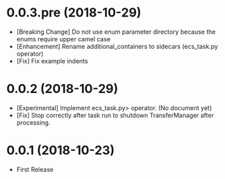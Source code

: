 0.0.3.pre (2018-10-29)
======================

* [Breaking Change] Do not use enum parameter directory because the enums require upper camel case
* [Enhancement] Rename additional_containers to sidecars (ecs_task.py operator)
* [Fix] Fix example indents

0.0.2 (2018-10-29)
==================

* [Experimental] Implement ecs_task.py> operator. (No document yet)
* [Fix] Stop correctly after task run to shutdown TransferManager after processing.

0.0.1 (2018-10-23)
==================

* First Release

